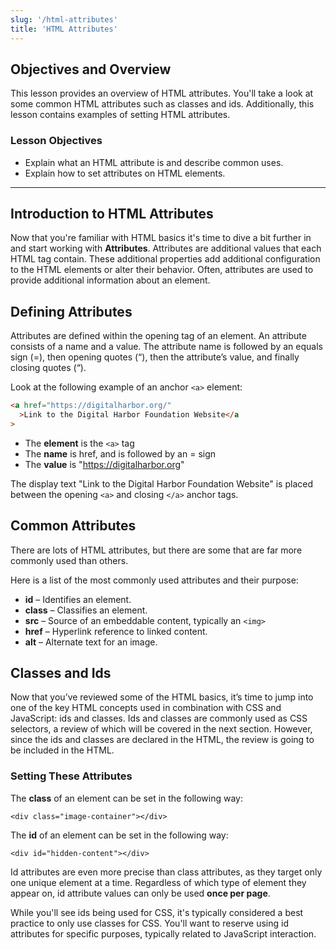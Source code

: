 ```yaml
---
slug: '/html-attributes'
title: 'HTML Attributes'
---
```


## Objectives and Overview

This lesson provides an overview of HTML attributes. You'll take a look at some common HTML attributes such as classes and ids. Additionally, this lesson contains examples of setting HTML attributes.

### Lesson Objectives

- Explain what an HTML attribute is and describe common uses.
- Explain how to set attributes on HTML elements.

---

## Introduction to HTML Attributes

Now that you're familiar with HTML basics it's time to dive a bit further in and start working with **Attributes**. Attributes are additional values that each HTML tag contain. These additional properties add additional configuration to the HTML elements or alter their behavior. Often, attributes are used to provide additional information about an element.

## Defining Attributes

Attributes are defined within the opening tag of an element. An attribute consists of a name and a value. The attribute name is followed by an equals sign (=), then opening quotes (“), then the attribute’s value, and finally closing quotes (“).

Look at the following example of an anchor `<a>` element:

```html
<a href="https://digitalharbor.org/"
  >Link to the Digital Harbor Foundation Website</a
>
```

- The **element** is the `<a>` tag
- The **name** is href, and is followed by an = sign
- The **value** is "https://digitalharbor.org"

The display text "Link to the Digital Harbor Foundation Website" is placed between the opening `<a>` and closing `</a>` anchor tags.

## Common Attributes

There are lots of HTML attributes, but there are some that are far more commonly used than others.

Here is a list of the most commonly used attributes and their purpose:

- **id** – Identifies an element.
- **class** – Classifies an element.
- **src** – Source of an embeddable content, typically an `<img>`
- **href** – Hyperlink reference to linked content.
- **alt** – Alternate text for an image.

## Classes and Ids

Now that you’ve reviewed some of the HTML basics, it’s time to jump into one of the key HTML concepts used in combination with CSS and JavaScript: ids and classes. Ids and classes are commonly used as CSS selectors, a review of which will be covered in the next section. However, since the ids and classes are declared in the HTML, the review is going to be included in the HTML.

### Setting These Attributes

The **class** of an element can be set in the following way:

`<div class="image-container"></div>`

The **id** of an element can be set in the following way:

`<div id="hidden-content"></div>`

Id attributes are even more precise than class attributes, as they target only one unique element at a time. Regardless of which type of element they appear on, id attribute values can only be used **once per page**.

While you'll see ids being used for CSS, it's typically considered a best practice to only use classes for CSS. You'll want to reserve using id attributes for specific purposes, typically related to JavaScript interaction.
